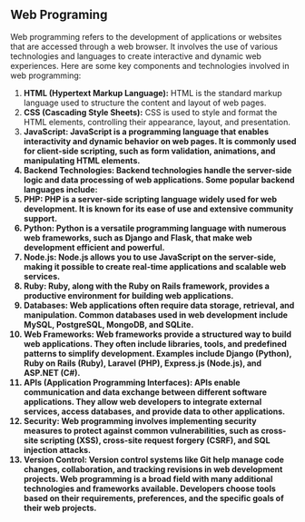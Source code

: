 ## Web Programing
Web programming refers to the development of applications or websites that are accessed through a web browser. It involves the use of various technologies and languages to create interactive and dynamic web experiences. Here are some key components and technologies involved in web programming:

1. <b>HTML (Hypertext Markup Language):</b> HTML is the standard markup language used to structure the content and layout of web pages.
2. <b>CSS (Cascading Style Sheets):</b> CSS is used to style and format the HTML elements, controlling their appearance, layout, and presentation.
3. <b>JavaScript: JavaScript is a programming language that enables interactivity and dynamic behavior on web pages. It is commonly used for client-side scripting, such as form validation, animations, and manipulating HTML elements.
4. <b>Backend Technologies:</b> Backend technologies handle the server-side logic and data processing of web applications. Some popular backend languages include:
5. <b>PHP:</b> PHP is a server-side scripting language widely used for web development. It is known for its ease of use and extensive community support.
6. <b>Python:</b> Python is a versatile programming language with numerous web frameworks, such as Django and Flask, that make web development efficient and powerful.
7. <b>Node.js:</b> Node.js allows you to use JavaScript on the server-side, making it possible to create real-time applications and scalable web services.
8. <b>Ruby:</b> Ruby, along with the Ruby on Rails framework, provides a productive environment for building web applications.
9. <b>Databases:</b> Web applications often require data storage, retrieval, and manipulation. Common databases used in web development include MySQL, PostgreSQL, MongoDB, and SQLite.
10. <b>Web Frameworks:</b> Web frameworks provide a structured way to build web applications. They often include libraries, tools, and predefined patterns to simplify development. Examples include Django (Python), Ruby on Rails (Ruby), Laravel (PHP), Express.js (Node.js), and ASP.NET (C#).
11. <b>APIs (Application Programming Interfaces):</b> APIs enable communication and data exchange between different software applications. They allow web developers to integrate external services, access databases, and provide data to other applications.
12. <b>Security:</b> Web programming involves implementing security measures to protect against common vulnerabilities, such as cross-site scripting (XSS), cross-site request forgery (CSRF), and SQL injection attacks.
13. <b>Version Control:</b> Version control systems like Git help manage code changes, collaboration, and tracking revisions in web development projects.
Web programming is a broad field with many additional technologies and frameworks available. Developers choose tools based on their requirements, preferences, and the specific goals of their web projects.
